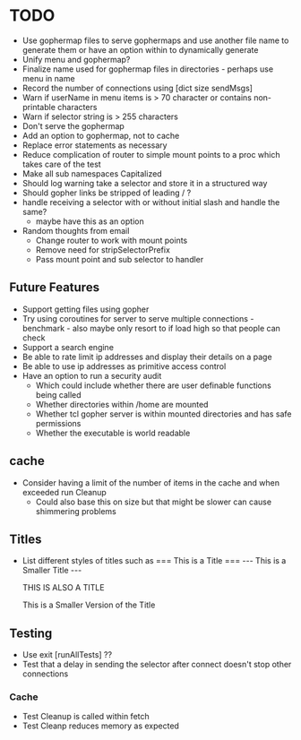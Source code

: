 # TODO

* Use gophermap files to serve gophermaps and use another file name to generate them
  or have an option within to dynamically generate
* Unify menu and gophermap?
* Finalize name used for gophermap files in directories - perhaps use menu in name
* Record the number of connections using [dict size sendMsgs]
* Warn if userName in menu items is > 70 character or contains non-printable characters
* Warn if selector string is > 255 characters
* Don't serve the gophermap
* Add an option to gophermap, not to cache
* Replace error statements as necessary
* Reduce complication of router to simple mount points to a proc which takes
  care of the test
* Make all sub namespaces Capitalized
* Should log warning take a selector and store it in a structured way
* Should gopher links be stripped of leading / ?
* handle receiving a selector with or without initial slash and handle the same?                                                                
  - maybe have this as an option   
* Random thoughts from email
  - Change router to work with mount points                                                                                                       
  - Remove need for stripSelectorPrefix                                                                                                           
  - Pass mount point and sub selector to handler  


## Future Features
* Support getting files using gopher
* Try using coroutines for server to serve multiple connections - benchmark - also maybe only resort to if load high
  so that people can check
* Support a search engine
* Be able to rate limit ip addresses and display their details on a page
* Be able to use ip addresses as primitive access control
* Have an option to run a security audit
  - Which could include whether there are user definable functions being called
  - Whether directories within /home are mounted
  - Whether tcl gopher server is within mounted directories and has safe permissions
  - Whether the executable is world readable

## cache
* Consider having a limit of the number of items in the cache and when exceeded run Cleanup
  - Could also base this on size but that might be slower can cause shimmering problems


## Titles
* List different styles of titles such as
  === This is a Title ===
  --- This is a Smaller Title ---

  THIS IS ALSO A TITLE

  This is a Smaller Version of the Title


## Testing

* Use exit [runAllTests] ??
* Test that a delay in sending the selector after connect doesn't stop other connections

### Cache
* Test Cleanup is called within fetch
* Test Cleanp reduces memory as expected

